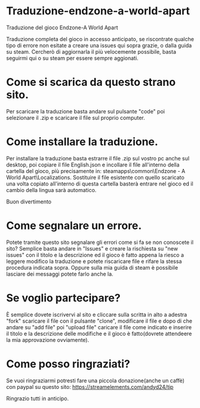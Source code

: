 # Traduzione-endzone-a-world-apart
Traduzione del gioco Endzone-A World Apart 

Traduzione completa del gioco in accesso anticipato, se riscontrate qualche tipo di errore non esitate a creare una issues qui sopra grazie, o dalla guida su steam.
Cercherò di aggiornarla il più velocemente possibile, basta seguirmi qui o su steam per essere sempre aggionati.

# Come si scarica da questo strano sito.
Per scaricare la traduzione basta andare sul pulsante "code" poi selezionare il .zip e scaricare il file sul proprio computer.

# Come installare la traduzione.
Per installare la traduzione basta estrarre il file .zip sul vostro pc anche sul desktop, poi copiare il file English.json e incollare il file all'interno della cartella del gioco, più precisamente in: steamapps\common\Endzone - A World Apart\Localizations.
Sostituire il file esistente con quello scaricato una volta copiato all'interno di questa cartella basterà entrare nel gioco ed il cambio della lingua sarà automatico.

Buon divertimento

# Come segnalare un errore.
Potete tramite questo sito segnalare gli errori come si fa se non conoscete il sito?
Semplice basta andare in "Issues" e creare la rischiesta su "new issues" con il titolo e la descrizione ed il gioco è fatto appena la riesco a leggere modifico la traduzione e potete riscaricare
file e rifare la stessa procedura indicata sopra. Oppure sulla mia guida di steam è possibile lasciare dei messaggi potete farlo anche la.

# Se voglio partecipare?
È semplice dovete iscrivervi al sito e cliccare sulla scritta in alto a adestra "fork" scaricare il file con il pulsante "clone", modificare il file e dopo di che andare su
"add file" poi "upload file" caricare il file come indicato e inserire il titolo e la descrizione delle modifiche e il gioco è fatto(dovrete attendeere la mia approvazione ovviamente).

# Come posso ringraziati?
Se vuoi ringraziarmi potresti fare una piccola donazione(anche un caffè) con paypal su questo sito:
https://streamelements.com/andyd24/tip

Ringrazio tutti in anticipo.
